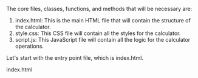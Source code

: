 The core files, classes, functions, and methods that will be necessary are:

1. index.html: This is the main HTML file that will contain the structure of the calculator.
2. style.css: This CSS file will contain all the styles for the calculator.
3. script.js: This JavaScript file will contain all the logic for the calculator operations.

Let's start with the entry point file, which is index.html.

index.html
